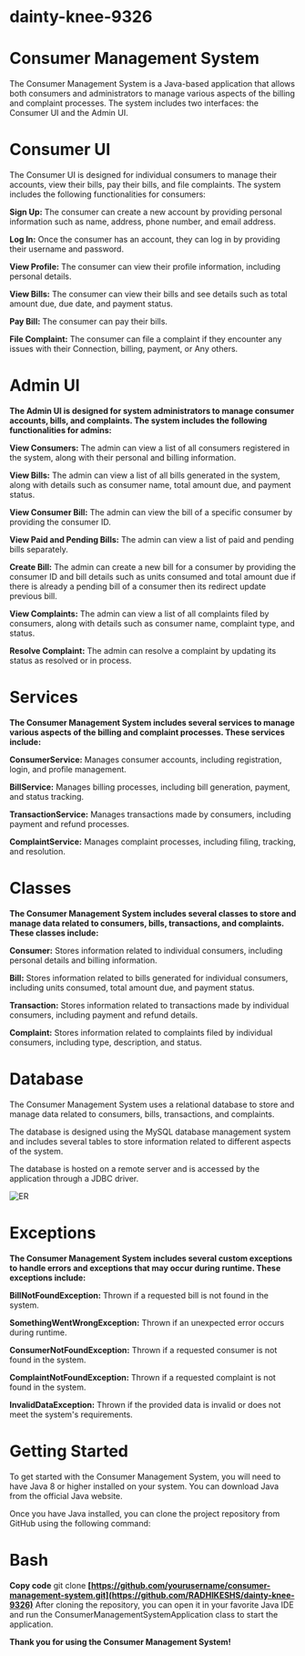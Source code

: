 # dainty-knee-9326

# Consumer Management System
The Consumer Management System is a Java-based application that allows both consumers and administrators to manage various aspects of the billing and complaint processes. The system includes two interfaces: the Consumer UI and the Admin UI.

# Consumer UI
The Consumer UI is designed for individual consumers to manage their accounts, view their bills, pay their bills, and file complaints. The system includes the following functionalities for consumers:

**Sign Up:** The consumer can create a new account by providing personal information such as name, address, phone number, and email address.

**Log In:** Once the consumer has an account, they can log in by providing their username and password.

**View Profile:** The consumer can view their profile information, including personal details.

**View Bills:** The consumer can view their bills and see details such as total amount due, due date, and payment status.

**Pay Bill:** The consumer can pay their bills.

**File Complaint:** The consumer can file a complaint if they encounter any issues with their Connection, billing, payment, or Any others.

# Admin UI
**The Admin UI is designed for system administrators to manage consumer accounts, bills, and complaints. The system includes the following functionalities for admins:**

**View Consumers:** The admin can view a list of all consumers registered in the system, along with their personal and billing information.

**View Bills:** The admin can view a list of all bills generated in the system, along with details such as consumer name, total amount due, and payment status.

**View Consumer Bill:** The admin can view the bill of a specific consumer by providing the consumer ID.

**View Paid and Pending Bills:** The admin can view a list of paid and pending bills separately.

**Create Bill:** The admin can create a new bill for a consumer by providing the consumer ID and bill details such as units consumed and total amount due if there is already a pending bill of a consumer then its redirect update previous bill.

**View Complaints:** The admin can view a list of all complaints filed by consumers, along with details such as consumer name, complaint type, and status.

**Resolve Complaint:** The admin can resolve a complaint by updating its status as resolved or in process.

# Services
**The Consumer Management System includes several services to manage various aspects of the billing and complaint processes. These services include:**

**ConsumerService:** Manages consumer accounts, including registration, login, and profile management.

**BillService:** Manages billing processes, including bill generation, payment, and status tracking.

**TransactionService:** Manages transactions made by consumers, including payment and refund processes.

**ComplaintService:** Manages complaint processes, including filing, tracking, and resolution.

# Classes
**The Consumer Management System includes several classes to store and manage data related to consumers, bills, transactions, and complaints. These classes include:**

**Consumer:** Stores information related to individual consumers, including personal details and billing information.

**Bill:** Stores information related to bills generated for individual consumers, including units consumed, total amount due, and payment status.

**Transaction:** Stores information related to transactions made by individual consumers, including payment and refund details.

**Complaint:** Stores information related to complaints filed by individual consumers, including type, description, and status.

# Database 
The Consumer Management System uses a relational database to store and manage data related to consumers, bills, transactions, and complaints.

The database is designed using the MySQL database management system and includes several tables to store information related to different aspects of the system.

The database is hosted on a remote server and is accessed by the application through a JDBC driver.

![ER](https://github.com/RADHIKESHS/dainty-knee-9326/assets/116291105/a8eba950-b3c4-456e-96db-b2fbd3421c64)

# Exceptions
**The Consumer Management System includes several custom exceptions to handle errors and exceptions that may occur during runtime. These exceptions include:**

**BillNotFoundException:** Thrown if a requested bill is not found in the system.

**SomethingWentWrongException:** Thrown if an unexpected error occurs during runtime.

**ConsumerNotFoundException:** Thrown if a requested consumer is not found in the system.

**ComplaintNotFoundException:** Thrown if a requested complaint is not found in the system.

**InvalidDataException:** Thrown if the provided data is invalid or does not meet the system's requirements.

# Getting Started
To get started with the Consumer Management System, you will need to have Java 8 or higher installed on your system. You can download Java from the official Java website.

Once you have Java installed, you can clone the project repository from GitHub using the following command:

# Bash
**Copy code**
git clone **[https://github.com/yourusername/consumer-management-system.git](https://github.com/RADHIKESHS/dainty-knee-9326)**
After cloning the repository, you can open it in your favorite Java IDE and run the ConsumerManagementSystemApplication class to start the application.


**Thank you for using the Consumer Management System!**

